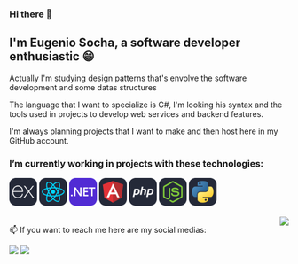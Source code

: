 ### Hi there 👋

<!--
**socha2004/socha2004** is a ✨ _special_ ✨ repository because its `README.md` (this file) appears on your GitHub profile.

Here are some ideas to get you started:

- 🔭 I’m currently working on ...
- 🌱 I’m currently learning ...
- 👯 I’m looking to collaborate on ...
- 🤔 I’m looking for help with ...
- 💬 Ask me about ...
- 📫 How to reach me: ...
- 😄 Pronouns: ...
- ⚡ Fun fact: ...
-->

<h2>I'm Eugenio Socha, a software developer enthusiastic 😄</h2>

<p>Actually I'm studying design patterns that's envolve the software development and some datas structures</p>
<p>The language that I want to specialize is C#, I'm looking his syntax and the tools used in projects to develop web services and backend features.</p>
<p>I'm always planning projects that I want to make and then host here in my GitHub account.</p>

<h3>I’m currently working in projects with these technologies:</h3>
  <div style="display=inline-block">
  <img src="https://raw.githubusercontent.com/tandpfun/skill-icons/65dea6c4eaca7da319e552c09f4cf5a9a8dab2c8/icons/ExpressJS-Dark.svg" width="50px">
  <img src="https://raw.githubusercontent.com/tandpfun/skill-icons/65dea6c4eaca7da319e552c09f4cf5a9a8dab2c8/icons/React-Dark.svg" width="50px">
  <img src="https://raw.githubusercontent.com/tandpfun/skill-icons/65dea6c4eaca7da319e552c09f4cf5a9a8dab2c8/icons/DotNet.svg" width="50px">
  <img src="https://raw.githubusercontent.com/tandpfun/skill-icons/65dea6c4eaca7da319e552c09f4cf5a9a8dab2c8/icons/Angular-Dark.svg" width="50px">
  <img src="https://raw.githubusercontent.com/tandpfun/skill-icons/65dea6c4eaca7da319e552c09f4cf5a9a8dab2c8/icons/PHP-Dark.svg" width="50px">
  <img src="https://raw.githubusercontent.com/tandpfun/skill-icons/65dea6c4eaca7da319e552c09f4cf5a9a8dab2c8/icons/NodeJS-Dark.svg" width="50px">
  <img src="https://raw.githubusercontent.com/tandpfun/skill-icons/65dea6c4eaca7da319e552c09f4cf5a9a8dab2c8/icons/Python-Dark.svg" width="50px">
  </div>
<br>

<img align="right" src="https://github-readme-stats.vercel.app/api/top-langs/?username=socha2004&layout=compact&theme=buefy&hide_borde"> 
<p>📫 If you want to reach me here are my social medias:</p>

<a href="https://www.instagram.com/eugenio_socha_?igsh=ZGUzMzM3NWJiOQ=="><img src="https://img.shields.io/badge/Instagram-E4405F?style=for-the-badge&logo=instagram&logoColor=white"></a> <a href="https://www.linkedin.com/in/eugenio-socha-59513a219/"><img src="https://img.shields.io/badge/LinkedIn-0077B5?style=for-the-badge&logo=linkedin&logoColor=white"></a>
